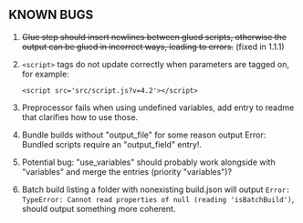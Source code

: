 ## KNOWN BUGS

1. ~~Glue step should insert newlines between glued scripts, otherwise the output can be glued in incorrect ways, leading to errors.~~ (fixed in 1.1.1)

2. `<script>` tags do not update correctly when parameters are tagged on, for example:

   `<script src='src/script.js?v=4.2'></script>`
   
3. Preprocessor fails when using undefined variables, add entry to readme that clarifies how to use those.

4. Bundle builds without "output_file" for some reason output Error: Bundled scripts require an "output_field" entry!.

5. Potential bug: "use_variables" should probably work alongside with "variables" and merge the entries (priority "variables")?

6. Batch build listing a folder with nonexisting build.json will output `Error: TypeError: Cannot read properties of null (reading 'isBatchBuild')`, should output something more coherent.
